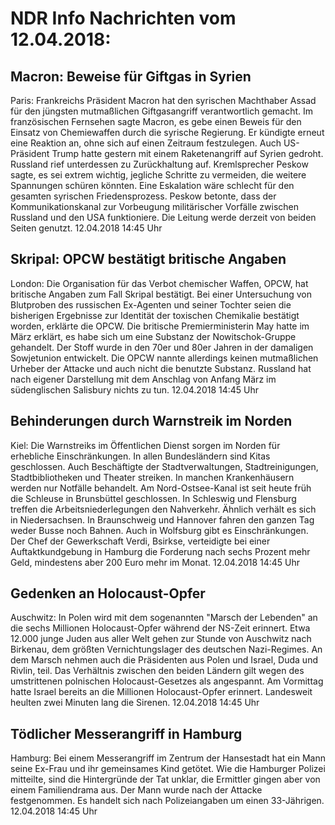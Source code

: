 # NDR Info Nachrichten vom 12.04.2018:


## Macron: Beweise für Giftgas in Syrien
Paris: Frankreichs Präsident Macron hat den syrischen Machthaber Assad für den jüngsten mutmaßlichen Giftgasangriff verantwortlich gemacht. Im französischen Fernsehen sagte Macron, es gebe einen Beweis für den Einsatz von Chemiewaffen durch die syrische Regierung. Er kündigte erneut eine Reaktion an, ohne sich auf einen Zeitraum festzulegen. Auch US-Präsident Trump hatte gestern mit einem Raketenangriff auf Syrien gedroht. Russland rief unterdessen zu Zurückhaltung auf. Kremlsprecher Peskow sagte, es sei extrem wichtig, jegliche Schritte zu vermeiden, die weitere Spannungen schüren könnten. Eine Eskalation wäre schlecht für den gesamten syrischen Friedensprozess. Peskow betonte, dass der Kommunikationskanal zur Vorbeugung militärischer Vorfälle zwischen Russland und den USA funktioniere. Die Leitung werde derzeit von beiden Seiten genutzt. 12.04.2018 14:45 Uhr 

## Skripal: OPCW bestätigt britische Angaben
London: Die Organisation für das Verbot chemischer Waffen, OPCW, hat britische Angaben zum Fall Skripal bestätigt. Bei einer Untersuchung von Blutproben des russischen Ex-Agenten und seiner Tochter seien die bisherigen Ergebnisse zur Identität der toxischen Chemikalie bestätigt worden, erklärte die OPCW. Die britische Premierministerin May hatte im März erklärt, es habe sich um eine Substanz der Nowitschok-Gruppe gehandelt. Der Stoff wurde in den 70er und 80er Jahren in der damaligen Sowjetunion entwickelt. Die OPCW nannte allerdings keinen mutmaßlichen Urheber der Attacke und auch nicht die benutzte Substanz. Russland hat nach eigener Darstellung mit dem Anschlag von Anfang März im südenglischen Salisbury nichts zu tun. 12.04.2018 14:45 Uhr 

## Behinderungen durch Warnstreik im Norden
Kiel: Die Warnstreiks im Öffentlichen Dienst sorgen im Norden für erhebliche Einschränkungen. In allen Bundesländern sind Kitas geschlossen. Auch Beschäftigte der Stadtverwaltungen, Stadtreinigungen, Stadtbibliotheken und Theater streiken. In manchen Krankenhäusern werden nur Notfälle behandelt. Am Nord-Ostsee-Kanal ist seit heute früh die Schleuse in Brunsbüttel geschlossen. In Schleswig und Flensburg treffen die Arbeitsniederlegungen den Nahverkehr. Ähnlich verhält es sich in Niedersachsen. In Braunschweig und Hannover fahren den ganzen Tag weder Busse noch Bahnen. Auch in Wolfsburg gibt es Einschränkungen. Der Chef der Gewerkschaft Verdi, Bsirkse, verteidigte bei einer Auftaktkundgebung in Hamburg die Forderung nach sechs Prozent mehr Geld, mindestens aber 200 Euro mehr im Monat. 12.04.2018 14:45 Uhr 

## Gedenken an Holocaust-Opfer
Auschwitz:	In Polen wird mit dem sogenannten "Marsch der Lebenden" an die sechs Millionen Holocaust-Opfer während der NS-Zeit erinnert. Etwa 12.000 junge Juden aus aller Welt gehen zur Stunde von Auschwitz nach Birkenau, dem größten Vernichtungslager des deutschen Nazi-Regimes. An dem Marsch nehmen auch die Präsidenten aus Polen und Israel, Duda und Rivlin, teil. Das Verhältnis zwischen den beiden Ländern gilt wegen des umstrittenen polnischen Holocaust-Gesetzes als angespannt. Am Vormittag hatte Israel bereits an die Millionen Holocaust-Opfer erinnert. Landesweit heulten zwei Minuten lang die Sirenen. 12.04.2018 14:45 Uhr 

## Tödlicher Messerangriff in Hamburg
Hamburg: Bei einem Messerangriff im Zentrum der Hansestadt hat ein Mann seine Ex-Frau und ihr gemeinsames Kind getötet. Wie die Hamburger Polizei mitteilte, sind die Hintergründe der Tat unklar, die Ermittler gingen aber von einem Familiendrama aus. Der Mann wurde nach der Attacke festgenommen. Es handelt sich nach Polizeiangaben um einen 33-Jährigen. 12.04.2018 14:45 Uhr 
